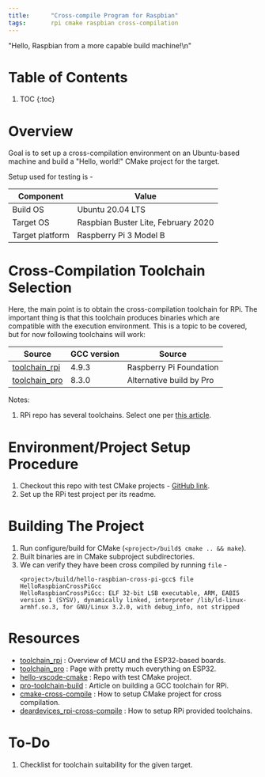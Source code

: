 ```yaml
---
title:      "Cross-compile Program for Raspbian"
tags:       rpi cmake raspbian cross-compilation
---
```


"Hello, Raspbian from a more capable build machine!\n"

# Table of Contents

1.  TOC
{:toc}

# Overview

Goal is to set up a cross-compilation environment on an Ubuntu-based
machine and build a "Hello, world!" CMake project for the target.

Setup used for testing is -

|Component          |Value
|---                |---
|Build OS           |Ubuntu 20.04 LTS
|Target OS          |Raspbian Buster Lite, February 2020
|Target platform    |Raspberry Pi 3 Model B

# Cross-Compilation Toolchain Selection

Here, the main point is to obtain the cross-compilation toolchain for
RPi. The important thing is that this toolchain produces binaries which
are compatible with the execution environment. This is a topic to be
covered, but for now following toolchains will work:

|Source             |GCC version    |Source
|---                |---            |---
|[toolchain_rpi]    |4.9.3          |Raspberry Pi Foundation
|[toolchain_pro]    |8.3.0          |Alternative build by Pro

Notes:

1.  RPi repo has several toolchains. Select one per [this
    article][deardevices_rpi-cross-compile].

# Environment/Project Setup Procedure

1.  Checkout this repo with test CMake projects - [GitHub
    link][hello-vscode-cmake].
2.  Set up the RPi test project per its readme.

# Building The Project

1.  Run configure/build for CMake (`<project>/build$ cmake .. && make`).
2.  Built binaries are in CMake subproject subdirectories.
3.  We can verify they have been cross compiled by running `file` -
    ```
    <project>/build/hello-raspbian-cross-pi-gcc$ file HelloRaspbianCrossPiGcc 
    HelloRaspbianCrossPiGcc: ELF 32-bit LSB executable, ARM, EABI5 version 1 (SYSV), dynamically linked, interpreter /lib/ld-linux-armhf.so.3, for GNU/Linux 3.2.0, with debug_info, not stripped
    ```

# Resources

*   [toolchain_rpi] : Overview of MCU and the ESP32-based boards.
*   [toolchain_pro] : Page with pretty much everything on ESP32.
*   [hello-vscode-cmake] : Repo with test CMake project.
*   [pro-toolchain-build] : Article on building a GCC toolchain for RPi.
*   [cmake-cross-compile] : How to setup CMake project for cross
    compilation.
*   [deardevices_rpi-cross-compile] : How to setup RPi provided
    toolchains.

[toolchain_rpi]: <https://github.com/raspberrypi/tools>
[toolchain_pro]: <https://github.com/Pro/raspi-toolchain>
[hello-vscode-cmake]: <https://github.com/kibihrchak/hello-vscode-cmake>
[pro-toolchain-build]: <https://solarianprogrammer.com/2018/05/06/building-gcc-cross-compiler-raspberry-pi/>
[cmake-cross-compile]: <https://cmake.org/cmake/help/v3.17/manual/cmake-toolchains.7.html#cross-compiling-for-linux>
[deardevices_rpi-cross-compile]: <https://deardevices.com/2019/04/18/how-to-crosscompile-raspi/>

# To-Do

1.  Checklist for toolchain suitability for the given target. 
